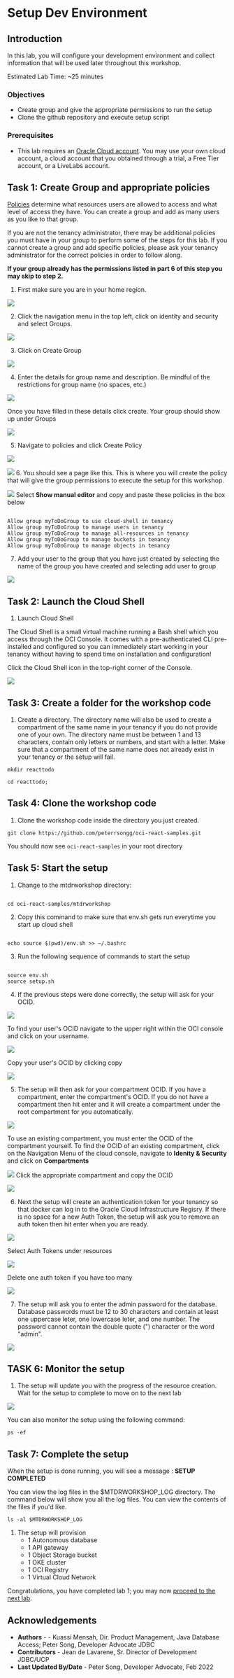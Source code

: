 # Setup Dev Environment

## Introduction

In this  lab, you will configure your development environment and collect information that will be used later throughout this workshop.

Estimated Lab Time: ~25 minutes

### Objectives

* Create group and give the appropriate permissions to run the setup
* Clone the github repository and execute setup script

### Prerequisites

- This lab requires an [Oracle Cloud account](https://www.oracle.com/cloud/free/). You may use your own cloud account, a cloud account that you obtained through a trial, a Free Tier account, or a LiveLabs account.

## **Task 1**: Create Group and appropriate policies
[Policies](https://docs.oracle.com/en-us/iaas/Content/Identity/Concepts/policies.htm) determine what resources users are allowed to access and what level of access they have. You can create a group and add as many users as you like to that group. 

If you are not the tenancy administrator, there may be additional policies you must have in your group to perform some of the steps for this lab. If you cannot create a group and add specific policies, please ask your tenancy administrator for the correct policies in order to follow along.

**If your group already has the permissions listed in part 6 of this step you may skip to step 2.**

1. First make sure you are in your home region.

![](psong_images/home_region.png)


2. Click the navigation menu in the top left, click on identity and security and select Groups.

![](psong_images/groups.png)


3. Click on Create Group

![](psong_images/create_group.png)


4. Enter the details for group name and description. Be mindful of the restrictions for group name (no spaces, etc.)

![](psong_images/group_details.png)

Once you have filled in these details click create. Your group should show up under Groups

![](psong_images/group_created.png)



5. Navigate to policies and click Create Policy

![](psong_images/policy_navigation.png)

![](psong_images/create_policy.png)
6. You should see a page like this. This is where you will create the policy that will give the group permissions to execute the setup for this workshop.

![](psong_images/policy_details.png)
Select **Show manual editor** and copy and paste these policies in the box below
```

Allow group myToDoGroup to use cloud-shell in tenancy
Allow group myToDoGroup to manage users in tenancy
Allow group myToDoGroup to manage all-resources in tenancy
Allow group myToDoGroup to manage buckets in tenancy
Allow group myToDoGroup to manage objects in tenancy

```
7. Add your user to the group that you have just created by selecting the name of the group you have created and selecting add user to group

![](psong_images/add_user_group.png)

## **Task 2**: Launch the Cloud Shell


1. Launch Cloud Shell

  The Cloud Shell is a small virtual machine running a Bash shell which you access through the OCI Console. It comes with a pre-authenticated CLI pre-installed and configured so you can immediately start working in your tenancy without having to spend time on installation and configuration!

  Click the Cloud Shell icon in the top-right corner of the Console.


  ![](images/7-open-cloud-shell.png)

## **Task 3: Create a folder for the workshop code**

1. Create a directory. The directory name will also be used to create a compartment of the same name in your tenancy if you do not provide one of your own. The directory name must be between 1 and 13 characters, contain only letters or numbers, and start with a letter. Make sure that a compartment of the same name does not already exist in your tenancy or the setup will fail. 

  ````
  mkdir reacttodo
  ````
  ````
  cd reacttodo;  
  ````

## **Task 4: Clone the workshop code**

1. Clone the workshop code inside the directory you just created.
  ````
  git clone https://github.com/peterrsongg/oci-react-samples.git
  ````
  You should now see `oci-react-samples` in your root directory

## **Task 5**: Start the setup

1. Change to the mtdrworkshop directory:

  ```
  
  cd oci-react-samples/mtdrworkshop
  
  ```
2. Copy this command to make sure that env.sh gets run everytime you start up cloud shell

  ```
  
  echo source $(pwd)/env.sh >> ~/.bashrc
  
  ```
3. Run the following sequence of commands to start the setup
  ```
  
  source env.sh
  source setup.sh
  
  ```
4. If the previous steps were done correctly, the setup will ask for your OCID. 

  ![](psong_images/terminal_user_ocid.png)

  To find your user's OCID navigate to the upper right within the OCI console and click on your username.



![](psong_images/navigate_user_ocid.png)


  Copy your user's OCID by clicking copy

  ![](psong_images/copy_user_ocid.png)

5. The setup will then ask for your compartment OCID. If you have a compartment, enter the compartment's OCID. If you do not have a compartment then hit enter and it will create a compartment under the root compartment for you automatically. 

  ![](psong_images/compartment_ocid_ask.png)

  To use an existing compartment, you must enter the OCID of the compartment yourself. To find the OCID of an existing compartment, click on the Navigation Menu of the cloud console, navigate to **Idenity & Security** and click on **Compartments**

  ![](psong_images/compartment_navigate.png)
  Click the appropriate compartment and copy the OCID 

  ![](psong_images/compartment_ocid.png)


6. Next the setup will create an authentication token for your tenancy so that docker can log in to the Oracle Cloud Infrastructure Regisry. If there is no space for a new Auth Token, the setup will ask you to remove an auth token then hit enter when you are ready.

  ![](psong_images/navigate_user_ocid.png)

  Select Auth Tokens under resources

  ![](psong_images/auth_token.png)

  Delete one auth token if you have too many

  ![](psong_images/delete_auth_token.png)

7. The setup will ask you to enter the admin password for the database. Database passwords must be 12 to 30 characters and contain at least one uppercase leter, one lowercase leter, and one number. The password cannot contain the double quote (") character or the word "admin".

![](psong_images/db_password_prompt.png)
    

## **TASK 6**: Monitor the setup

1. The setup will update you with the progress of the resource creation. Wait for the setup to complete to move on to the next lab

![](psong_images/resource_creation_update.png)

You can also monitor the setup using the following command:

```
ps -ef
```

## **Task 7**: Complete the setup

When the setup is done running, you will see a message : **SETUP COMPLETED**

You can view the log files in the $MTDRWORKSHOP_LOG directory. The command below will show you all the log files. You can view the contents of the files if you'd like.

```
ls -al $MTDRWORKSHOP_LOG
```

1. The setup will provision 
    * 1 Autonomous database
    * 1 API gateway
    * 1 Object Storage bucket
    * 1 OKE cluster
    * 1 OCI Registry
    * 1 Virtual Cloud Network


Congratulations, you have completed lab 1; you may now [proceed to the next lab](#next).

## Acknowledgements

* **Authors** -  - Kuassi Mensah, Dir. Product Management, Java Database Access; Peter Song, Developer Advocate JDBC
* **Contributors** - Jean de Lavarene, Sr. Director of Development JDBC/UCP
* **Last Updated By/Date** - Peter Song, Developer Advocate,  Feb 2022
